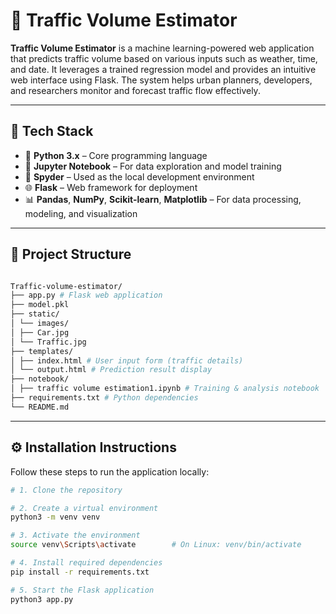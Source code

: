 # 🚦 Traffic Volume Estimator

**Traffic Volume Estimator** is a machine learning-powered web application that predicts traffic volume based on various inputs such as weather, time, and date. It leverages a trained regression model and provides an intuitive web interface using Flask. The system helps urban planners, developers, and researchers monitor and forecast traffic flow effectively.

---

## 🔧 Tech Stack

- 🐍 **Python 3.x** – Core programming language  
- 📓 **Jupyter Notebook** – For data exploration and model training  
- 🧪 **Spyder** – Used as the local development environment  
- 🌐 **Flask** – Web framework for deployment  
- 📊 **Pandas**, **NumPy**, **Scikit-learn**, **Matplotlib** – For data processing, modeling, and visualization

---

## 📁 Project Structure

```bash

Traffic-volume-estimator/
├── app.py # Flask web application
├── model.pkl 
├── static/
│ └── images/
│ ├── Car.jpg 
│ └── Traffic.jpg
├── templates/
│ ├── index.html # User input form (traffic details)
│ └── output.html # Prediction result display
├── notebook/
│ ├── traffic volume estimation1.ipynb # Training & analysis notebook
├── requirements.txt # Python dependencies
└── README.md
```

---

## ⚙️ Installation Instructions

Follow these steps to run the application locally:

```bash
# 1. Clone the repository

# 2. Create a virtual environment
python3 -m venv venv

# 3. Activate the environment
source venv\Scripts\activate        # On Linux: venv/bin/activate

# 4. Install required dependencies
pip install -r requirements.txt

# 5. Start the Flask application
python3 app.py
